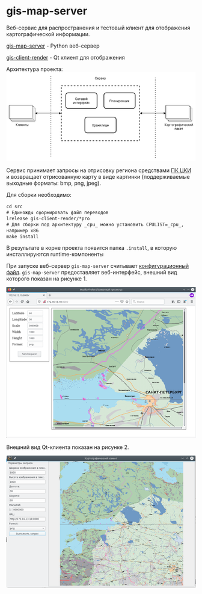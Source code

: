 # gis-map-server
Веб-сервис для распространения и тестовый клиент для отображения картографической информации. 

[gis-map-server](src/gis-map-server/) - Python веб-сервер

[gis-client-render](src/gis-client-render) - Qt клиент для отображения

Архитектура проекта:
![GIS Map Server](src/gis-map-server/docs/architecture.drawio.png)

Сервис принимает запросы на отрисовку региона средствами [ПК ЦКИ](https://kpda.ru/products/gis/) и возвращает отрисованную карту в виде картинки (поддерживаемые выходные форматы: bmp, png, jpeg).

Для сборки необходимо:
```
cd src
# Единожды сформировать файл переводов
lrelease gis-client-render/*pro
# Для сборки под архитектуру _cpu_ можно установить CPULIST=_cpu_, например x86 
make install
```
В результате в корне проекта появится папка `.install`, в которую инсталлируются runtime-компоненты

При запуске веб-сервер `gis-map-server` считывает [конфигурационный файл](src/gis-map-server/gis-map-server.conf).
`gis-map-server` предоставляет веб-интерфейс, внешний вид которого показан на рисунке 1.

![Рисунок 1](src/gis-map-server/docs/web_interface1.png)

Внешний вид Qt-клиента показан на рисунке 2.

![Рисунок 2](src/gis-client-render/images/client_interface1.png)

